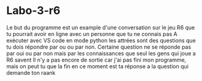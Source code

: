 # Labo-3-r6
Le but du programme est un example d'une conversation sur le jeu R6 que tu pourrait avoir en ligne avec un personne que tu ne connais pas
A exécuter avec VS code en mode python 
les attrées sont des questions que tu dois répondre par ou ou par non. Certaine question ne se réponde pas par oui ou par non mais par les connaissances que seul les gens qui joue a R6 savent
Il n'y a pas encore de sortie car j'ai pas fini mon programme, mais on peut tu que la fin en ce moment est ta réponse a la question qui demande ton raank 

